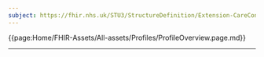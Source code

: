 ```yaml
---
subject: https://fhir.nhs.uk/STU3/StructureDefinition/Extension-CareConnect-GPC-ReligiousAffiliation-1
---
```


{{page:Home/FHIR-Assets/All-assets/Profiles/ProfileOverview.page.md}}

---